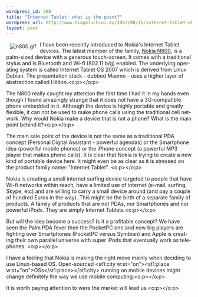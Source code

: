 ```yaml
--- 
wordpress_id: 380
title: "Internet Tablet: what is the point?"
wordpress_url: http://www.tiagoluchini.eu/2007/08/15/internet-tablet-what-is-the-point/
layout: post
---
```

<img src="http://www.tiagoluchini.eu/wp-content/uploads/2007/08/n800.gif" title="n800.gif" alt="n800.gif" align="left" hspace="10" vspace="5" /><span lang="EN-GB">I have been recently introduced to Nokia's Internet Tablet devices. The latest member of the family, <a href="http://europe.nokia.com/n800" target="_blank">Nokia N800</a>, is a palm-sized device with a generous touch-screen. It comes with a traditional stylus and is Bluetooth and Wi-fi (802.11 b/g) enabled. The underlying operating system is called Internet Tablet OS 2007 which is derived from Linux Debian. The presentation stack - dubbed Maemo - uses a higher layer of abstraction called Hildon.<o:p></o:p></span>

<span lang="EN-GB">The N800 really caught my attention the first time I had it in my hands even though I found amazingly strange that it does not have a 3G-compatible phone embedded in it. Although the device is highly portable and greatly flexible, it can not be used to make phone calls using the traditional cell network. Why would Nokia make a device that is not a phone? What is the main point behind it?<o:p></o:p></span>

<span lang="EN-GB">The main sale point of the device is not the same as a traditional PDA concept (Personal Digital Assistant - powerful agendas) or the Smartphone idea (powerful mobile phones) or the iPhone concept (a powerful MP3 player that makes phone calls). It is clear that Nokia is trying to create a new kind of portable device here. It might even be as clear as it is stressed on the product family name: "Internet Tablet". <o:p></o:p></span>

<span lang="EN-GB">Nokia is creating a small internet surfing device targeted to people that have Wi-fi networks within reach, have a limited use of internet (e-mail, surfing, Skype, etc) and are willing to carry a small device around (and pay a couple of hundred Euros in the way). This might be the birth of a separate family of products. A family of products that are not PDAs, nor Smartphones and nor powerful iPods. They are simply Internet Tablets.<o:p></o:p></span>

<span lang="EN-GB">But will the idea become a success? Is it a profitable concept? We have seen the Palm PDA fever then the PocketPC one and now big players are fighting over Smartphones (PocketPC versus Symbian) and Apple is creating their own parallel universe with super iPods that eventually work as telephones. <o:p></o:p></span>

<span lang="EN-GB">I have a feeling that Nokia is making the right move mainly when deciding to use Linux-based OS. Open-sourced <st1:city w:st="on"><st1:place w:st="on">OSs</st1:place></st1:city> running on mobile devices might change definitely the way we use mobile computing.<o:p></o:p></span>

<span lang="EN-GB">It is worth paying attention to were the market will lead us.<o:p></o:p></span>
